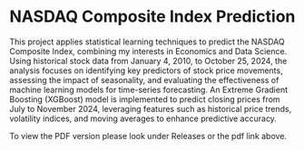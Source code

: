 #  NASDAQ Composite Index Prediction

This project applies statistical learning techniques to predict the NASDAQ Composite Index, combining my interests in Economics and Data Science. Using historical stock data from January 4, 2010, to October 25, 2024, the analysis focuses on identifying key predictors of stock price movements, assessing the impact of seasonality, and evaluating the effectiveness of machine learning models for time-series forecasting. An Extreme Gradient Boosting (XGBoost) model is implemented to predict closing prices from July to November 2024, leveraging features such as historical price trends, volatility indices, and moving averages to enhance predictive accuracy.

To view the PDF version please look under Releases or the pdf link above.
